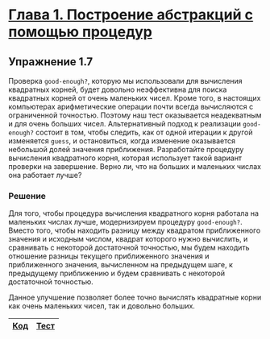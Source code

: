 # [Глава 1. Построение абстракций с помощью процедур](index.md)

## Упражнение 1.7
Проверка `good-enough?`, которую мы использовали для вычисления квадратных
корней, будет довольно неэффективна для поиска квадратных корней от очень
маленьких чисел. Кроме того, в настоящих компьютерах арифметические операции
почти всегда вычисляются с ограниченной точностью. Поэтому наш тест оказывается
неадекватным и для очень больших чисел. Альтернативный подход к реализации
`good-enough?` состоит в том, чтобы следить, как от одной итерации к другой
изменяется `guess`, и остановиться, когда изменение оказывается небольшой долей
значения приближения. Разработайте процедуру вычисления квадратного корня,
которая использует такой вариант проверки на завершение. Верно ли, что на
больших и маленьких числах она работает лучше?

### Решение
Для того, чтобы процедура вычисления квадратного корня работала на маленьких
числах лучше, модернизируем процедуру `good-enough?`. Вместо того, чтобы
находить разницу между квадратом приближенного значения и исходным числом,
квадрат которого нужно вычислить, и сравнивать с некоторой достаточной точностью,
мы будем находить отношение разницы текущего приближенного значения и
приближенного значения, вычисленном на предыдущем шаге, к предыдущему
приближению и будем сравнивать с некоторой достаточной точностью.

Данное улучшение позволяет более точно вычислять квадратные корни как очень
маленьких чисел, так и довольно больших.

[Код](../../src/chapter01/exercise_1_07.rkt) | [Тест](../../test/chapter01/test_exercise_1_07.rkt)
--- | ---
